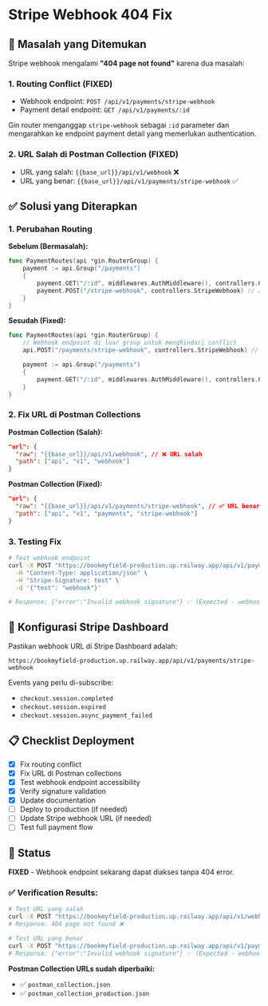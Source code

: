 # Stripe Webhook 404 Fix

## 🚨 Masalah yang Ditemukan

Stripe webhook mengalami **"404 page not found"** karena dua masalah:

### 1. **Routing Conflict (FIXED)**

- Webhook endpoint: `POST /api/v1/payments/stripe-webhook`
- Payment detail endpoint: `GET /api/v1/payments/:id`

Gin router menganggap `stripe-webhook` sebagai `:id` parameter dan mengarahkan ke endpoint payment detail yang memerlukan authentication.

### 2. **URL Salah di Postman Collection (FIXED)**

- URL yang salah: `{{base_url}}/api/v1/webhook` ❌
- URL yang benar: `{{base_url}}/api/v1/payments/stripe-webhook` ✅

## ✅ Solusi yang Diterapkan

### 1. **Perubahan Routing**

**Sebelum (Bermasalah):**

```go
func PaymentRoutes(api *gin.RouterGroup) {
    payment := api.Group("/payments")
    {
        payment.GET("/:id", middlewares.AuthMiddleware(), controllers.GetPaymentByID)
        payment.POST("/stripe-webhook", controllers.StripeWebhook) // ❌ Conflict dengan /:id
    }
}
```

**Sesudah (Fixed):**

```go
func PaymentRoutes(api *gin.RouterGroup) {
    // Webhook endpoint di luar group untuk menghindari conflict
    api.POST("/payments/stripe-webhook", controllers.StripeWebhook) // ✅ No conflict

    payment := api.Group("/payments")
    {
        payment.GET("/:id", middlewares.AuthMiddleware(), controllers.GetPaymentByID)
    }
}
```

### 2. **Fix URL di Postman Collections**

**Postman Collection (Salah):**

```json
"url": {
  "raw": "{{base_url}}/api/v1/webhook", // ❌ URL salah
  "path": ["api", "v1", "webhook"]
}
```

**Postman Collection (Fixed):**

```json
"url": {
  "raw": "{{base_url}}/api/v1/payments/stripe-webhook", // ✅ URL benar
  "path": ["api", "v1", "payments", "stripe-webhook"]
}
```

### 3. **Testing Fix**

```bash
# Test webhook endpoint
curl -X POST "https://bookmyfield-production.up.railway.app/api/v1/payments/stripe-webhook" \
  -H "Content-Type: application/json" \
  -H "Stripe-Signature: test" \
  -d '{"test": "webhook"}'

# Response: {"error":"Invalid webhook signature"} ✅ (Expected - webhook works!)
```

## 🔧 Konfigurasi Stripe Dashboard

Pastikan webhook URL di Stripe Dashboard adalah:

```
https://bookmyfield-production.up.railway.app/api/v1/payments/stripe-webhook
```

Events yang perlu di-subscribe:

- `checkout.session.completed`
- `checkout.session.expired`
- `checkout.session.async_payment_failed`

## 📋 Checklist Deployment

- [x] Fix routing conflict
- [x] Fix URL di Postman collections
- [x] Test webhook endpoint accessibility
- [x] Verify signature validation
- [x] Update documentation
- [ ] Deploy to production (if needed)
- [ ] Update Stripe webhook URL (if needed)
- [ ] Test full payment flow

## 🚀 Status

**FIXED** - Webhook endpoint sekarang dapat diakses tanpa 404 error.

### ✅ Verification Results:

```bash
# Test URL yang salah
curl -X POST "https://bookmyfield-production.up.railway.app/api/v1/webhook"
# Response: 404 page not found ❌

# Test URL yang benar
curl -X POST "https://bookmyfield-production.up.railway.app/api/v1/payments/stripe-webhook"
# Response: {"error":"Invalid webhook signature"} ✅ (Expected - webhook works!)
```

**Postman Collection URLs sudah diperbaiki:**

- ✅ `postman_collection.json`
- ✅ `postman_collection_production.json`
